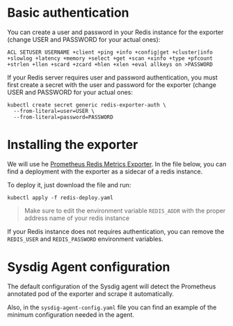 # Basic authentication
You can create a user and password in your Redis instance for the exporter (change USER and PASSWORD for your actual ones): 
```
ACL SETUSER USERNAME +client +ping +info +config|get +cluster|info +slowlog +latency +memory +select +get +scan +xinfo +type +pfcount +strlen +llen +scard +zcard +hlen +xlen +eval allkeys on >PASSWORD
```

If your Redis server requires user and password authentication, you must first create a secret with the user and password for the exporter (change USER and PASSWORD for your actual ones:
```
kubectl create secret generic redis-exporter-auth \
  --from-literal=user=USER \
  --from-literal=password=PASSWORD
```


# Installing the exporter
We will use he [Prometheus Redis Metrics Exporter](https://github.com/oliver006/redis_exporter).
In the file below, you can find a deployment with the exporter as a sidecar of a redis instance.

To deploy it, just download the file and run:
```
kubectl apply -f redis-deploy.yaml
```
> Make sure to edit the environment variable `REDIS_ADDR` with the proper address name of your redis instance

If your Redis instance does not requires authentication, you can remove the `REDIS_USER` and `REDIS_PASSWORD` environment variables. 

# Sysdig Agent configuration
The default configuration of the Sysdig agent will detect the Prometheus annotated pod of the exporter and scrape it automatically. 

Also, in the `sysdig-agent-config.yaml` file you can find an example of the minimum configuration needed in the agent. 